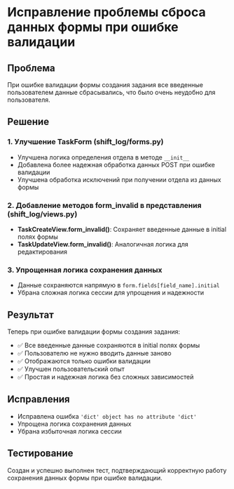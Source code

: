 # Исправление проблемы сброса данных формы при ошибке валидации

## Проблема
При ошибке валидации формы создания задания все введенные пользователем данные сбрасывались, что было очень неудобно для пользователя.

## Решение

### 1. Улучшение TaskForm (shift_log/forms.py)
- Улучшена логика определения отдела в методе `__init__`
- Добавлена более надежная обработка данных POST при ошибке валидации
- Улучшена обработка исключений при получении отдела из данных формы

### 2. Добавление методов form_invalid в представления (shift_log/views.py)
- **TaskCreateView.form_invalid()**: Сохраняет введенные данные в initial полях формы
- **TaskUpdateView.form_invalid()**: Аналогичная логика для редактирования

### 3. Упрощенная логика сохранения данных
- Данные сохраняются напрямую в `form.fields[field_name].initial`
- Убрана сложная логика сессии для упрощения и надежности

## Результат
Теперь при ошибке валидации формы создания задания:
- ✅ Все введенные данные сохраняются в initial полях формы
- ✅ Пользователю не нужно вводить данные заново
- ✅ Отображаются только ошибки валидации
- ✅ Улучшен пользовательский опыт
- ✅ Простая и надежная логика без сложных зависимостей

## Исправления
- Исправлена ошибка `'dict' object has no attribute 'dict'`
- Упрощена логика сохранения данных
- Убрана избыточная логика сессии

## Тестирование
Создан и успешно выполнен тест, подтверждающий корректную работу сохранения данных формы при ошибке валидации. 